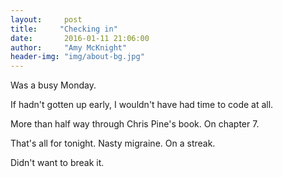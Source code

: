 ```yaml
---
layout:     post
title:     "Checking in"
date:       2016-01-11 21:06:00
author:     "Amy McKnight"
header-img: "img/about-bg.jpg"
---
```

Was a busy Monday.

If hadn't gotten up early, I wouldn't have had time to code at all.

More than half way through Chris Pine's book. On chapter 7.

That's all for tonight. Nasty migraine. On a streak.

Didn't want to break it.
